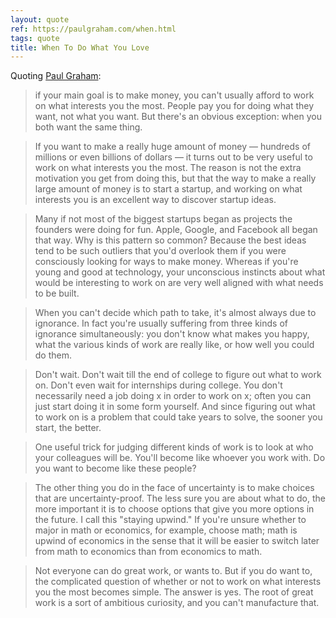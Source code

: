 ```yaml
---
layout: quote
ref: https://paulgraham.com/when.html
tags: quote
title: When To Do What You Love
---
```


Quoting [Paul Graham](https://paulgraham.com/when.html):

> if your main goal is to make money, you can't usually afford to work on what interests you the most. People pay you for doing what they want, not what you want. But there's an obvious exception: when you both want the same thing.

> If you want to make a really huge amount of money — hundreds of millions or even billions of dollars — it turns out to be very useful to work on what interests you the most. The reason is not the extra motivation you get from doing this, but that the way to make a really large amount of money is to start a startup, and working on what interests you is an excellent way to discover startup ideas.

> Many if not most of the biggest startups began as projects the founders were doing for fun. Apple, Google, and Facebook all began that way. Why is this pattern so common? Because the best ideas tend to be such outliers that you'd overlook them if you were consciously looking for ways to make money. Whereas if you're young and good at technology, your unconscious instincts about what would be interesting to work on are very well aligned with what needs to be built.

> When you can't decide which path to take, it's almost always due to ignorance. In fact you're usually suffering from three kinds of ignorance simultaneously: you don't know what makes you happy, what the various kinds of work are really like, or how well you could do them.

> Don't wait. Don't wait till the end of college to figure out what to work on. Don't even wait for internships during college. You don't necessarily need a job doing x in order to work on x; often you can just start doing it in some form yourself. And since figuring out what to work on is a problem that could take years to solve, the sooner you start, the better.

> One useful trick for judging different kinds of work is to look at who your colleagues will be. You'll become like whoever you work with. Do you want to become like these people?

> The other thing you do in the face of uncertainty is to make choices that are uncertainty-proof. The less sure you are about what to do, the more important it is to choose options that give you more options in the future. I call this "staying upwind." If you're unsure whether to major in math or economics, for example, choose math; math is upwind of economics in the sense that it will be easier to switch later from math to economics than from economics to math.

> Not everyone can do great work, or wants to. But if you do want to, the complicated question of whether or not to work on what interests you the most becomes simple. The answer is yes. The root of great work is a sort of ambitious curiosity, and you can't manufacture that.
